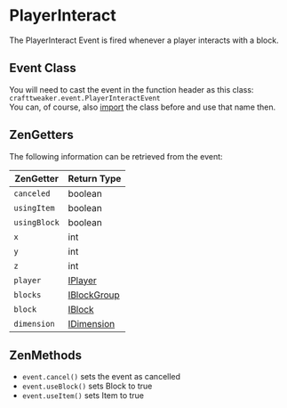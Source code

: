 # PlayerInteract

The PlayerInteract Event is fired whenever a player interacts with a block.

## Event Class
You will need to cast the event in the function header as this class:  
`crafttweaker.event.PlayerInteractEvent`  
You can, of course, also [import](/AdvancedFunctions/Import) the class before and use that name then.


## ZenGetters
The following information can be retrieved from the event:

| ZenGetter    | Return Type                               |
|--------------|-------------------------------------------|
| `canceled`   | boolean                                   |
| `usingItem`  | boolean                                   |
| `usingBlock` | boolean                                   |
| `x`          | int                                       |
| `y`          | int                                       |
| `z`          | int                                       |
| `player`     | [IPlayer](/Vanilla/Players/IPlayer)       |
| `blocks`     | [IBlockGroup](/Vanilla/World/IBlockGroup) |
| `block`      | [IBlock](/Vanilla/Block/IBlock)           |
| `dimension`  | [IDimension](/Vanilla/World/IDimension)   |

## ZenMethods

- `event.cancel()` sets the event as cancelled
- `event.useBlock()` sets Block to true
- `event.useItem()` sets Item to true